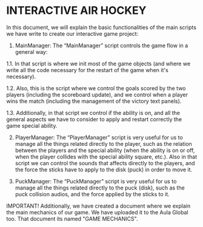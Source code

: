 # INTERACTIVE AIR HOCKEY

In this document, we will explain the basic functionalities of the main scripts we have write to create our interactive game project:

1) MainManager: The “MainManager” script controls the game flow in a general way:

1.1. In that script is where we init most of the game objects (and where we write all the code necessary for the restart of the game when it's necessary).

1.2. Also, this is the script where we control the goals scored by the two players (including the scoreboard update), and we control when a player wins the match (including the management of the victory text panels). 

1.3. Additionally, in that script we control if the ability is on, and all the general aspects we have to consider to apply and restart correctly the game special ability. 

2) PlayerManager: The “PlayerManager” script is very useful for us to manage all the things related directly to the player, such as the relation between the players and the special ability (when the ability is on or off, when the player collides with the special ability square, etc.). Also in that script we can control the sounds that affects directly to the players, and the force the sticks have to apply to the disk (puck) in order to move it.

3) PuckManager: The “PuckManager” script is very useful for us to manage all the things related directly to the puck (disk), such as the puck collision audios, and the force applied by the sticks to it.

IMPORTANT! Additionally, we have created a document where we explain the main mechanics of our game. We have uploaded it to the Aula Global too. That document its named "GAME MECHANICS".